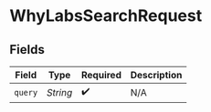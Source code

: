 # WhyLabsSearchRequest


## Fields

| Field              | Type               | Required           | Description        |
| ------------------ | ------------------ | ------------------ | ------------------ |
| `query`            | *String*           | :heavy_check_mark: | N/A                |